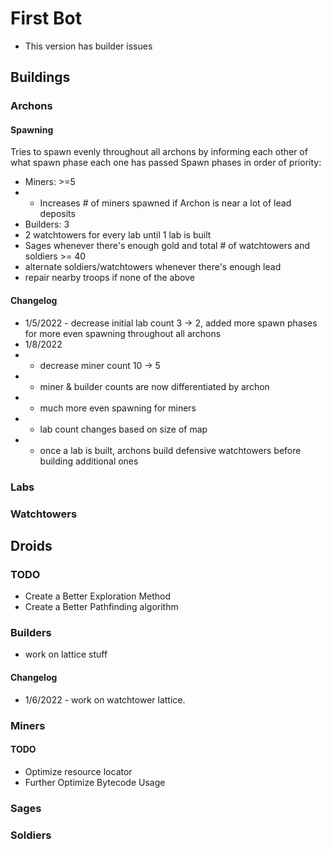 # First Bot
- This version has builder issues
## Buildings
### Archons
#### Spawning
Tries to spawn evenly throughout all archons by informing each other of what spawn phase each one has passed
Spawn phases in order of priority:
- Miners: >=5
- - Increases # of miners spawned if Archon is near a lot of lead deposits
- Builders: 3
- 2 watchtowers for every lab until 1 lab is built
- Sages whenever there's enough gold and total # of watchtowers and soldiers >= 40
- alternate soldiers/watchtowers whenever there's enough lead
- repair nearby troops if none of the above

#### Changelog
- 1/5/2022 - decrease initial lab count 3 -> 2, added more spawn phases for more even spawning throughout all archons
- 1/8/2022
- - decrease miner count 10 -> 5
- - miner & builder counts are now differentiated by archon
- - much more even spawning for miners
- - lab count changes based on size of map
- - once a lab is built, archons build defensive watchtowers before building additional ones

### Labs
### Watchtowers
## Droids
### TODO
- Create a Better Exploration Method
- Create a Better Pathfinding algorithm
### Builders
- work on lattice stuff
#### Changelog
- 1/6/2022 - work on watchtower lattice.
### Miners
#### TODO
- Optimize resource locator
- Further Optimize Bytecode Usage
### Sages
### Soldiers

